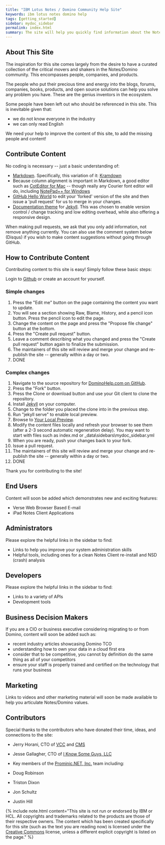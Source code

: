 ```yaml
---
title: "IBM Lotus Notes / Domino Community Help Site"
keywords: ibm lotus notes domino help
tags: [getting_started]
sidebar: mydoc_sidebar
permalink: index.html
summary: The site will help you quickly find information about the Notes / Domino ecosystem.
---
```


## About This Site

The inspiration for this site comes largely from the desire to have a curated collection of the critical movers and shakers in the Notes/Domino community.   This encompasses people, companies, and products.

The people who put their precious time and energy into the blogs, forums, companies, books, products, and open source solutions can help you solve any problem you have.  These are the genius inventors in the ecosystem.

Some people have been left out who should be referenced in this site.  This is inevitable given that:
* we do not know everyone in the industry
* we can only read English

We need your help to improve the content of this site, to add the missing people and content!

## Contribute Content

No coding is necessary -- just a basic understanding of:
* [Markdown](https://www.markdownguide.org/basic-syntax/).  Specifically, this variation of it: [Kramdown](https://kramdown.gettalong.org/quickref.html)
* Because column alignment is important in Markdown, a good editor such as [CotEditor for Mac](https://itunes.apple.com/us/app/coteditor/id1024640650?mt=12) -- though really any Courier font editor will do, including [NotePad++ for Windows](https://notepad-plus-plus.org)
* [GitHub Hello World](https://guides.github.com/activities/hello-world/) to edit your 'forked' version of the site and then issue a 'pull request' for us to merge in your changes.
* [Documentation theme](https://idratherbewriting.com/documentation-theme-jekyll/) for [Jekyll](https://jekyllrb.com).  This was chosen to enable version control / change tracking and low editing overhead, while also offering a responsive design.

When making pull requests, we ask that you only add information, not remove anything currently.  You can also use the comment system below (Disqus) if you wish to make content suggestions without going through GitHub.

## How to Contribute Content

Contributing content to this site is easy! Simply follow these basic steps:

Login to [Github](https://github.com/) or create an account for yourself.

### Simple changes
1. Press the "Edit me" button on the page containing the content you want to update.
2. You will see a section showing Raw, Blame, History, and a pencil icon button.  Press the pencil icon to edit the page.
3. Change the content on the page and press the "Propose file change" button at the bottom.
4. Press the "Create pull request" button.
5. Leave a comment describing what you changed and press the "Create pull request" button again to finalize the submission.
6. The maintainers of this site will review and merge your change and re-publish the site -- generally within a day or two.
7. DONE
 

### Complex changes
1. Navigate to the source repository for [DominoHelp.com on GitHub](https://github.com/prominic/dominohelp).
2. Press the "Fork" button.
3. Press the Clone or download button and use your Git client to clone the repository.
4. Install [Jekyll](https://jekyllrb.com) on your computer.
5. Change to the folder you placed the clone into in the previous step.
6. Run "jekyll serve" to enable local preview.
7. Browse to [Your Local Preview](http://localhost:4000).
8. Modify the content files locally and refresh your browser to see them (after a 2-3 second automatic regeneration delay).  You may want to start with files such as index.md or _data\sidebars\mydoc_sidebar.yml
9. When you are ready, push your changes back to your fork.
10. Issue a pull request.
11. The maintainers of this site will review and merge your change and re-publish the site -- generally within a day or two.
12. DONE

Thank you for contributing to the site!


## End Users

Content will soon be added which demonstrates new and exciting features:

* Verse Web Browser Based E-mail 
* iPad Notes Client Applications


## Administrators

Please explore the helpful links in the sidebar to find:

* Links to help you improve your system administration skills
* Helpful tools, including ones for a clean Notes Client re-install and NSD (crash) analysis

## Developers

Please explore the helpful links in the sidebar to find:

* Links to a variety of APIs
* Development tools

## Business Decision Makers

If you are a CIO or business executive considering migrating to or from Domino, content will soon be added such as:

* recent industry articles showcasing Domino TCO
* understanding how to own your data in a cloud first era
* consider that to be competitive, you cannot by definition do the same thing as all of your competitors
* ensure your staff is properly trained and certified on the technology that runs your business


## Marketing

Links to videos and other marketing material will soon be made available to help you articulate Notes/Domino values.


## Contributors

Special thanks to the contributors who have donated their time, ideas, and connections to the site:

* Jerry Horani, CTO of [VCC](https://www.vccusa.com) and [CMS](https://www.cmssite.net)

* Jesse Gallagher, CTO of [I Know Some Guys, LLC](https://www.iknowsomeguys.com)

* Key members of the [Prominic.NET, Inc.](https://Prominic.NET) team including:

* Doug Robinson

* Triston Dixon

* Jon Schultz

* Justin Hill


{% include note.html content="This site is not run or endorsed by IBM or HCL.  All copyrights and trademarks related to the products are those of their respective owners.  The content which has been created specifically for this site (such as the text you are reading now) is licensed under the [Creative Commons](https://en.wikipedia.org/wiki/Creative_Commons_license) license, unless a different explicit copyright is listed on the page." %}